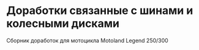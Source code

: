 # Доработки связанные с шинами и колесными дисками
Сборник доработок для мотоцикла Motoland Legend 250/300

